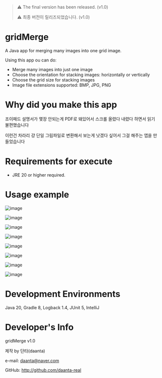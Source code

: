 
> ⚠️ The final version has been released. (v1.0)
> 
> ⚠️ 최종 버전이 릴리즈되었습니다. (v1.0)


# gridMerge
A Java app for merging many images into one grid image.

Using this app ou can do:

- Merge many images into just one image
- Choose the orientation for stacking images: horizontally or vertically
- Choose the grid size for stacking images
- Image file extensions supported: BMP, JPG, PNG

# Why did you make this app

조이패드 설명서가 몇장 안되는게 PDF로 돼있어서 스크롤 올렸다 내렸다 하면서 읽기 불편했습니다

이런건 차라리 걍 단일 그림파일로 변환해서 보는게 낫겠다 싶어서 그걸 해주는 앱을 만들었습니다

# Requirements for execute

- JRE 20 or higher required.

# Usage example

![image](https://github.com/daanta-real/imageMerge/assets/84055731/c0321975-c8db-4a5d-b1fe-c9ce57b97cf4)

![image](https://github.com/daanta-real/imageMerge/assets/84055731/1161ccf4-ab57-4db8-8598-ed48c00ac8b2)

![image](https://github.com/daanta-real/imageMerge/assets/84055731/270b10d0-06b9-4930-9426-02afa50281ca)

![image](https://github.com/daanta-real/imageMerge/assets/84055731/cbd8dc4d-a5aa-481d-86f4-e4f21e9b3d61)

![image](https://github.com/daanta-real/imageMerge/assets/84055731/8a138e85-fbbf-49fc-982e-b2fdbb693750)

![image](https://github.com/daanta-real/imageMerge/assets/84055731/1ba8b3f6-9115-41ac-8a83-eeb15f230df8)

![image](https://github.com/daanta-real/imageMerge/assets/84055731/3c65df06-e1f2-438b-b4c9-fd639fb1a5b4)

![image](https://github.com/daanta-real/imageMerge/assets/84055731/8e9df3a5-bc63-46b0-99b8-53770b79239e)


# Development Environments

Java 20, Gradle 8, Logback 1.4, JUnit 5, IntelliJ

# Developer's Info

gridMerge v1.0

제작 by 단타(daanta)

e-mail: daanta@naver.com

GitHub: http://github.com/daanta-real

